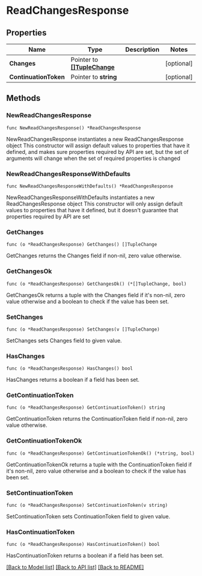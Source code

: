 # ReadChangesResponse

## Properties

Name | Type | Description | Notes
------------ | ------------- | ------------- | -------------
**Changes** | Pointer to [**[]TupleChange**](TupleChange.md) |  | [optional] 
**ContinuationToken** | Pointer to **string** |  | [optional] 

## Methods

### NewReadChangesResponse

`func NewReadChangesResponse() *ReadChangesResponse`

NewReadChangesResponse instantiates a new ReadChangesResponse object
This constructor will assign default values to properties that have it defined,
and makes sure properties required by API are set, but the set of arguments
will change when the set of required properties is changed

### NewReadChangesResponseWithDefaults

`func NewReadChangesResponseWithDefaults() *ReadChangesResponse`

NewReadChangesResponseWithDefaults instantiates a new ReadChangesResponse object
This constructor will only assign default values to properties that have it defined,
but it doesn't guarantee that properties required by API are set

### GetChanges

`func (o *ReadChangesResponse) GetChanges() []TupleChange`

GetChanges returns the Changes field if non-nil, zero value otherwise.

### GetChangesOk

`func (o *ReadChangesResponse) GetChangesOk() (*[]TupleChange, bool)`

GetChangesOk returns a tuple with the Changes field if it's non-nil, zero value otherwise
and a boolean to check if the value has been set.

### SetChanges

`func (o *ReadChangesResponse) SetChanges(v []TupleChange)`

SetChanges sets Changes field to given value.

### HasChanges

`func (o *ReadChangesResponse) HasChanges() bool`

HasChanges returns a boolean if a field has been set.

### GetContinuationToken

`func (o *ReadChangesResponse) GetContinuationToken() string`

GetContinuationToken returns the ContinuationToken field if non-nil, zero value otherwise.

### GetContinuationTokenOk

`func (o *ReadChangesResponse) GetContinuationTokenOk() (*string, bool)`

GetContinuationTokenOk returns a tuple with the ContinuationToken field if it's non-nil, zero value otherwise
and a boolean to check if the value has been set.

### SetContinuationToken

`func (o *ReadChangesResponse) SetContinuationToken(v string)`

SetContinuationToken sets ContinuationToken field to given value.

### HasContinuationToken

`func (o *ReadChangesResponse) HasContinuationToken() bool`

HasContinuationToken returns a boolean if a field has been set.


[[Back to Model list]](../README.md#documentation-for-models) [[Back to API list]](../README.md#documentation-for-api-endpoints) [[Back to README]](../README.md)


